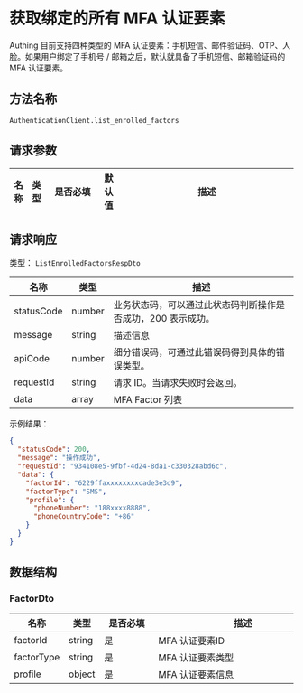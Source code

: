 # 获取绑定的所有 MFA 认证要素

<!--
  警告⚠️：
  不要直接修改该文档，
  https://github.com/Authing/authing-docs-factory
  使用该项目进行生成
-->

<LastUpdated />

Authing 目前支持四种类型的 MFA 认证要素：手机短信、邮件验证码、OTP、人脸。如果用户绑定了手机号 / 邮箱之后，默认就具备了手机短信、邮箱验证码的 MFA 认证要素。

## 方法名称

`AuthenticationClient.list_enrolled_factors`

## 请求参数

| 名称 | 类型 | <div style="width:80px">是否必填</div> | 默认值 | <div style="width:300px">描述</div> | <div style="width:200px"></div>示例值</div> |
| ---- | ---- | ---- | ---- | ---- | ---- |




## 请求响应

类型： `ListEnrolledFactorsRespDto`

| 名称 | 类型 | 描述 |
| ---- | ---- | ---- |
| statusCode | number | 业务状态码，可以通过此状态码判断操作是否成功，200 表示成功。 |
| message | string | 描述信息 |
| apiCode | number | 细分错误码，可通过此错误码得到具体的错误类型。 |
| requestId | string | 请求 ID。当请求失败时会返回。 |
| data | array | MFA Factor 列表 |



示例结果：

```json
{
  "statusCode": 200,
  "message": "操作成功",
  "requestId": "934108e5-9fbf-4d24-8da1-c330328abd6c",
  "data": {
    "factorId": "6229ffaxxxxxxxxcade3e3d9",
    "factorType": "SMS",
    "profile": {
      "phoneNumber": "188xxxx8888",
      "phoneCountryCode": "+86"
    }
  }
}
```

## 数据结构


### <a id="FactorDto"></a> FactorDto

| 名称 | 类型 | <div style="width:80px">是否必填</div> | <div style="width:300px">描述</div> | <div style="width:200px">示例值</div> |
| ---- |  ---- | ---- | ---- | ---- |
| factorId | string | 是 | MFA 认证要素ID   |  `6229ffaxxxxxxxxcade3e3d9` |
| factorType | string | 是 | MFA 认证要素类型   | OTP |
| profile | object | 是 | MFA 认证要素信息   |  `{"phoneNumber":"188xxxx8888","phoneCountryCode":"+86"}` |



